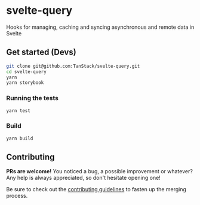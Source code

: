# svelte-query

Hooks for managing, caching and syncing asynchronous and remote data in Svelte

## Get started (Devs)

```bash
git clone git@github.com:TanStack/svelte-query.git
cd svelte-query
yarn
yarn storybook
```

### Running the tests

```bash
yarn test
```

### Build

```bash
yarn build
```

## Contributing

**PRs are welcome!**
You noticed a bug, a possible improvement or whatever?
Any help is always appreciated, so don't hesitate opening one!

Be sure to check out the [contributing guidelines](CONTRIBUTING.md) to fasten
up the merging process.